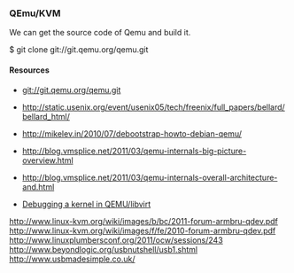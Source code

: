 ### QEmu/KVM ###

We can get the source code of Qemu and build it.

   $ git clone git://git.qemu.org/qemu.git

#### Resources ####

 - <git://git.qemu.org/qemu.git>
 - <http://static.usenix.org/event/usenix05/tech/freenix/full_papers/bellard/bellard_html/>
 - <http://mikelev.in/2010/07/debootstrap-howto-debian-qemu/>
 - <http://blog.vmsplice.net/2011/03/qemu-internals-big-picture-overview.html>
 - <http://blog.vmsplice.net/2011/03/qemu-internals-overall-architecture-and.html>

 - [Debugging a kernel in QEMU/libvirt](https://access.redhat.com/blogs/766093/posts/2690881)


<http://www.linux-kvm.org/wiki/images/b/bc/2011-forum-armbru-qdev.pdf>
<http://www.linux-kvm.org/wiki/images/f/fe/2010-forum-armbru-qdev.pdf>
<http://www.linuxplumbersconf.org/2011/ocw/sessions/243>
<http://www.beyondlogic.org/usbnutshell/usb1.shtml>
<http://www.usbmadesimple.co.uk/>
